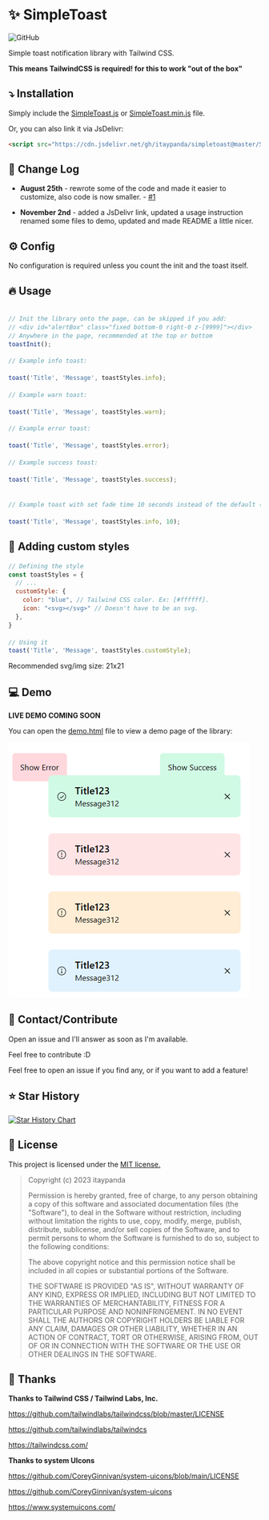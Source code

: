 # :sparkles: SimpleToast

![GitHub](https://img.shields.io/github/license/itaypanda/simpletoast)

Simple toast notification library with Tailwind CSS.

**This means TailwindCSS is required! for this to work "out of the box"**

## :arrow_heading_down: Installation

Simply include the [SimpleToast.js](./SimpleToast.js) or [SimpleToast.min.js](./SimpleToast.min.js) file.

Or, you can also link it via JsDelivr:
```html
<script src="https://cdn.jsdelivr.net/gh/itaypanda/simpletoast@master/SimpleToast.min.js"></script>
```

## :memo: Change Log

- **August 25th** -  rewrote some of the code and made it easier to customize, also code is now smaller. - [#1](https://github.com/itaypanda/SimpleToast/issues/1)

- **November 2nd** - added a JsDelivr link, updated a usage instruction renamed some files to demo, updated and made README a little nicer.

## :gear: Config

No configuration is required unless you count the init and the toast itself.

## :fire: Usage

```javascript

// Init the library onto the page, can be skipped if you add:
// <div id="alertBox" class="fixed bottom-0 right-0 z-[9999]"></div>
// Anywhere in the page, recommended at the top or bottom
toastInit();

// Example info toast:

toast('Title', 'Message', toastStyles.info);

// Example warn toast:

toast('Title', 'Message', toastStyles.warn);

// Example error toast:

toast('Title', 'Message', toastStyles.error);

// Example success toast:

toast('Title', 'Message', toastStyles.success);


// Example toast with set fade time 10 seconds instead of the default (7.5 seconds):

toast('Title', 'Message', toastStyles.info, 10);

```

## :wrench: Adding custom styles

```javascript
// Defining the style
const toastStyles = {
  // ...
  customStyle: {
    color: "blue", // Tailwind CSS color. Ex: [#ffffff].
    icon: "<svg></svg>" // Doesn't have to be an svg.
  },
}

// Using it
toast('Title', 'Message', toastStyles.customStyle);
```

Recommended svg/img size: 21x21

## :computer: Demo

**LIVE DEMO COMING SOON**

You can open the [demo.html](./demo.html) file to view a demo page of the library:

![demonstration](demo.jpg)

## :wave: Contact/Contribute

Open an issue and I'll answer as soon as I'm available.

Feel free to contribute :D

Feel free to open an issue if you find any, or if you want to add a feature!

## :star: Star History

[![Star History Chart](https://api.star-history.com/svg?repos=itaypanda/simpletoast&type=Date)](https://star-history.com/#itaypanda/simpletoast&Date)

## :page_with_curl: License

This project is licensed under the [MIT license.](./LICENSE)

>Copyright (c) 2023 itaypanda
>
> Permission is hereby granted, free of charge, to any person obtaining a copy of this software and associated documentation files (the "Software"), to deal in the Software without restriction, including without limitation the rights to use, copy, modify, merge, publish, distribute, sublicense, and/or sell copies of the Software, and to permit persons to whom the Software is furnished to do so, subject to the following conditions:
>
> The above copyright notice and this permission notice shall be included in all copies or substantial portions of the Software.
>
> THE SOFTWARE IS PROVIDED "AS IS", WITHOUT WARRANTY OF ANY KIND, EXPRESS OR IMPLIED, INCLUDING BUT NOT LIMITED TO THE WARRANTIES OF MERCHANTABILITY, FITNESS FOR A PARTICULAR PURPOSE AND NONINFRINGEMENT. IN NO EVENT SHALL THE AUTHORS OR COPYRIGHT HOLDERS BE LIABLE FOR ANY CLAIM, DAMAGES OR OTHER LIABILITY, WHETHER IN AN ACTION OF CONTRACT, TORT OR OTHERWISE, ARISING FROM, OUT OF OR IN CONNECTION WITH THE SOFTWARE OR THE USE OR OTHER DEALINGS IN THE SOFTWARE.

## :blue_heart: Thanks

**Thanks to Tailwind CSS / Tailwind Labs, Inc.**

https://github.com/tailwindlabs/tailwindcss/blob/master/LICENSE

https://github.com/tailwindlabs/tailwindcs

https://tailwindcss.com/

**Thanks to system UIcons**

https://github.com/CoreyGinnivan/system-uicons/blob/main/LICENSE

https://github.com/CoreyGinnivan/system-uicons

https://www.systemuicons.com/
